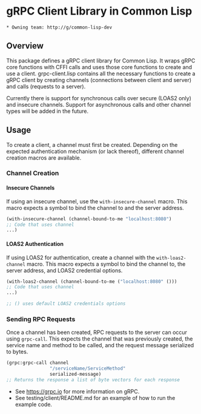 # gRPC Client Library in Common Lisp

```
* Owning team: http://g/common-lisp-dev
```

## Overview

This package defines a gRPC client library for Common Lisp. It wraps gRPC core
functions with CFFI calls and uses those core functions to create and use a
client. grpc-client.lisp contains all the necessary functions to create a gRPC
client by creating channels (connections between client and server) and calls
(requests to a server).

Currently there is support for synchronous calls over secure (LOAS2 only) and
insecure channels. Support for asynchronous calls and other channel types will
be added in the future.

## Usage

To create a client, a channel must first be created. Depending on the expected
authentication mechanism (or lack thereof), different channel creation macros
are available.

### Channel Creation

#### Insecure Channels

If using an insecure channel, use the `with-insecure-channel` macro. This macro
expects a symbol to bind the channel to and the server address.

```lisp
(with-insecure-channel (channel-bound-to-me "localhost:8080")
;; Code that uses channel
...)
```

#### LOAS2 Authentication

If using LOAS2 for authentication, create a channel with the `with-loas2-channel`
macro. This macro expects a symbol to bind the channel to, the server address,
and LOAS2 credential options.

```lisp
(with-loas2-channel (channel-bound-to-me ("localhost:8080" ()))
;; Code that uses channel
...)

;; () uses default LOAS2 credentials options
```

### Sending RPC Requests

Once a channel has been created, RPC requests to the server can occur using `grpc-call`.
This expects the channel that was previously created, the service name and method to be
called, and the request message serialized to bytes.

```lisp
(grpc:grpc-call channel
                "/serviceName/ServiceMethod"
                serialized-message)
;; Returns the response a list of byte vectors for each response
```

-   See https://grpc.io for more information on gRPC.
-   See testing/client/README.md for an example of how to run the example code.
